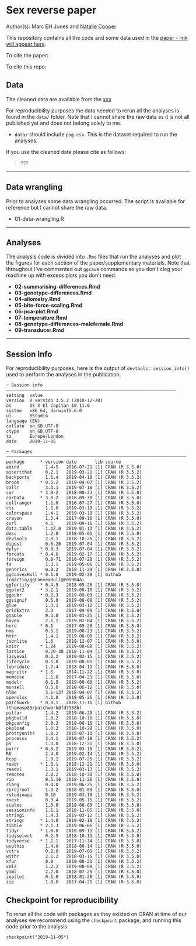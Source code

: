 # Sex reverse paper

Author(s): Marc EH Jones and [Natalie Cooper](mailto:natalie.cooper.@nhm.ac.uk)

This repository contains all the code and some data used in the [paper - link will appear here](xxx). 

To cite the paper: 
> 

To cite this repo: 
> 

## Data
The cleaned data are available from the [xxx]()

For reproducibility purposes the data needed to rerun all the analyses is found in the `data/` folder. Note that I cannot share the raw data as it is not all published yet and does not belong solely to me.

* `data/` should include `pog.csv`. This is the dataset required to run the analyses.

If you use the cleaned data please cite as follows: 
> ???

-------
## Data wrangling
Prior to analyses some data wrangling occurred. 
The script is available for reference but I cannot share the raw data.
* 01-data-wrangling.R

-------
## Analyses
The analysis code is divided into `.Rmd` files that run the analyses and plot the figures for each section of the paper/supplementary materials.
Note that throughout I've commented out `ggsave` commands so you don't clog your machine up with excess plots you don't need.

- **02-summarising-differences.Rmd**
- **03-genotype-differences.Rmd**
- **04-allometry.Rmd**
- **05-bite-force-scaling.Rmd**
- **06-pca-plot.Rmd**
- **07-temperature.Rmd**
- **08-genotype-differences-malefemale.Rmd**
- **09-transducer.Rmd**

-------
## Session Info
For reproducibility purposes, here is the output of `devtools::session_info()` used to perform the analyses in the publication.

    ─ Session info ─────────────────────────────────────────────────────────────────
    setting  value                       
    version  R version 3.5.2 (2018-12-20)
    os       OS X El Capitan 10.11.6     
    system   x86_64, darwin15.6.0        
    ui       RStudio                     
    language (EN)                        
    collate  en_GB.UTF-8                 
    ctype    en_GB.UTF-8                 
    tz       Europe/London               
    date     2019-11-05                  

    ─ Packages ───────────────────────────────────────────────────────────────────── 
    package      * version date       lib source                               
    abind          1.4-5   2016-07-21 [1] CRAN (R 3.5.0)                       
    assertthat     0.2.1   2019-03-21 [1] CRAN (R 3.5.2)                       
    backports      1.1.4   2019-04-10 [1] CRAN (R 3.5.2)                       
    broom        * 0.5.2   2019-04-07 [1] CRAN (R 3.5.2)                       
    callr          3.3.1   2019-07-18 [1] CRAN (R 3.5.2)                       
    car          * 3.0-2   2018-08-23 [1] CRAN (R 3.5.0)                       
    carData      * 3.0-2   2018-09-30 [1] CRAN (R 3.5.0)                       
    cellranger     1.1.0   2016-07-27 [1] CRAN (R 3.5.0)                       
    cli            1.1.0   2019-03-19 [1] CRAN (R 3.5.2)                       
    colorspace     1.4-1   2019-03-18 [1] CRAN (R 3.5.2)                       
    crayon         1.3.4   2017-09-16 [1] CRAN (R 3.5.0)                       
    curl           4.1     2019-09-16 [1] CRAN (R 3.5.2)                       
    data.table     1.12.0  2019-01-13 [1] CRAN (R 3.5.2)                       
    desc           1.2.0   2018-05-01 [1] CRAN (R 3.5.0)                       
    devtools       2.0.1   2018-10-26 [1] CRAN (R 3.5.2)                       
    digest         0.6.20  2019-07-04 [1] CRAN (R 3.5.2)                       
    dplyr        * 0.8.3   2019-07-04 [1] CRAN (R 3.5.2)                       
    forcats      * 0.4.0   2019-02-17 [1] CRAN (R 3.5.2)                       
    foreign        0.8-71  2018-07-20 [1] CRAN (R 3.5.2)                       
    fs             1.3.1   2019-05-06 [1] CRAN (R 3.5.2)                       
    generics       0.0.2   2018-11-29 [1] CRAN (R 3.5.0)                       
    ggConvexHull * 0.1.0   2019-02-28 [1] Github (cmartin/ggConvexHull@e05904a)
    ggfortify    * 0.4.5   2018-05-26 [1] CRAN (R 3.5.0)                       
    ggplot2      * 3.2.1   2019-08-10 [1] CRAN (R 3.5.2)                       
    ggpubr       * 0.2.3   2019-09-03 [1] CRAN (R 3.5.2)                       
    ggsignif       0.6.0   2019-08-08 [1] CRAN (R 3.5.2)                       
    glue           1.3.1   2019-03-12 [1] CRAN (R 3.5.2)                       
    gridExtra      2.3     2017-09-09 [1] CRAN (R 3.5.0)                       
    gtable         0.3.0   2019-03-25 [1] CRAN (R 3.5.2)                       
    haven          2.1.1   2019-07-04 [1] CRAN (R 3.5.2)                       
    here         * 0.1     2017-05-28 [1] CRAN (R 3.5.0)                       
    hms            0.5.1   2019-08-23 [1] CRAN (R 3.5.2)                       
    httr           1.4.1   2019-08-05 [1] CRAN (R 3.5.2)                       
    jsonlite       1.6     2018-12-07 [1] CRAN (R 3.5.0)                       
    knitr        * 1.24    2019-08-08 [1] CRAN (R 3.5.2)                       
    lattice        0.20-38 2018-11-04 [1] CRAN (R 3.5.2)                       
    lazyeval       0.2.2   2019-03-15 [1] CRAN (R 3.5.2)                       
    lifecycle      0.1.0   2019-08-01 [1] CRAN (R 3.5.2)                       
    lubridate      1.7.4   2018-04-11 [1] CRAN (R 3.5.0)                       
    magrittr     * 1.5     2014-11-22 [1] CRAN (R 3.5.0)                       
    memoise        1.1.0   2017-04-21 [1] CRAN (R 3.5.0)                       
    modelr         0.1.5   2019-08-08 [1] CRAN (R 3.5.2)                       
    munsell        0.5.0   2018-06-12 [1] CRAN (R 3.5.0)                       
    nlme           3.1-137 2018-04-07 [1] CRAN (R 3.5.2)                       
    openxlsx       4.1.0   2018-05-26 [1] CRAN (R 3.5.0)                       
    patchwork    * 0.0.1   2018-11-16 [1] Github (thomasp85/patchwork@fd7958b) 
    pillar         1.4.2   2019-06-29 [1] CRAN (R 3.5.2)                       
    pkgbuild       1.0.2   2018-10-16 [1] CRAN (R 3.5.0)                       
    pkgconfig      2.0.2   2018-08-16 [1] CRAN (R 3.5.0)                       
    pkgload        1.0.2   2018-10-29 [1] CRAN (R 3.5.0)                       
    prettyunits    1.0.2   2015-07-13 [1] CRAN (R 3.5.0)                       
    processx       3.4.1   2019-07-18 [1] CRAN (R 3.5.2)                       
    ps             1.3.0   2018-12-21 [1] CRAN (R 3.5.0)                       
    purrr        * 0.3.2   2019-03-15 [1] CRAN (R 3.5.2)                       
    R6             2.4.0   2019-02-14 [1] CRAN (R 3.5.2)                       
    Rcpp           1.0.2   2019-07-25 [1] CRAN (R 3.5.2)                       
    readr        * 1.3.1   2018-12-21 [1] CRAN (R 3.5.0)                       
    readxl         1.3.1   2019-03-13 [1] CRAN (R 3.5.2)                       
    remotes        2.0.2   2018-10-30 [1] CRAN (R 3.5.0)                       
    rio            0.5.16  2018-11-26 [1] CRAN (R 3.5.0)                       
    rlang          0.4.0   2019-06-25 [1] CRAN (R 3.5.2)                       
    rprojroot      1.3-2   2018-01-03 [1] CRAN (R 3.5.0)                       
    rstudioapi     0.10    2019-03-19 [1] CRAN (R 3.5.2)                       
    rvest          0.3.4   2019-05-15 [1] CRAN (R 3.5.2)                       
    scales         1.0.0   2018-08-09 [1] CRAN (R 3.5.0)                       
    sessioninfo    1.1.1   2018-11-05 [1] CRAN (R 3.5.0)                       
    stringi        1.4.3   2019-03-12 [1] CRAN (R 3.5.2)                       
    stringr      * 1.4.0   2019-02-10 [1] CRAN (R 3.5.2)                       
    tibble       * 2.1.3   2019-06-06 [1] CRAN (R 3.5.2)                       
    tidyr        * 1.0.0   2019-09-11 [1] CRAN (R 3.5.2)                       
    tidyselect     0.2.5   2018-10-11 [1] CRAN (R 3.5.0)                       
    tidyverse    * 1.2.1   2017-11-14 [1] CRAN (R 3.5.0)                       
    usethis        1.4.0   2018-08-14 [1] CRAN (R 3.5.0)                       
    vctrs          0.2.0   2019-07-05 [1] CRAN (R 3.5.2)                       
    withr          2.1.2   2018-03-15 [1] CRAN (R 3.5.0)                       
    xfun           0.9     2019-08-21 [1] CRAN (R 3.5.2)                       
    xml2           1.2.2   2019-08-09 [1] CRAN (R 3.5.2)                       
    yaml           2.2.0   2018-07-25 [1] CRAN (R 3.5.0)                       
    zeallot        0.1.0   2018-01-28 [1] CRAN (R 3.5.0)                       
    zip            1.0.0   2017-04-25 [1] CRAN (R 3.5.0)                       
              
## Checkpoint for reproducibility
To rerun all the code with packages as they existed on CRAN at time of our analyses we recommend using the `checkpoint` package, and running this code prior to the analysis:

```{r}
checkpoint("2019-11-05")
```